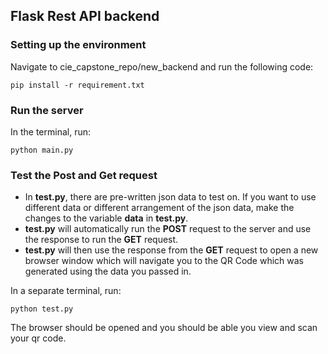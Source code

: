 ## Flask Rest API backend

### Setting up the environment

Navigate to cie_capstone_repo/new_backend and run the following code:
```
pip install -r requirement.txt
```
### Run the server

In the terminal, run:
```
python main.py
```
### Test the Post and Get request

* In **test.py**, there are pre-written json data to test on. If you want to use different data or different arrangement of the json data, make the changes to the variable **data** in **test.py**.
* **test.py** will automatically run the **POST** request to the server and use the response to run the **GET** request.
* **test.py** will then use the response from the **GET** request to open a new browser window which will navigate you to the QR Code which was generated using the data you passed in.

In a separate terminal, run:
```
python test.py
```
The browser should be opened and you should be able you view and scan your qr code.
